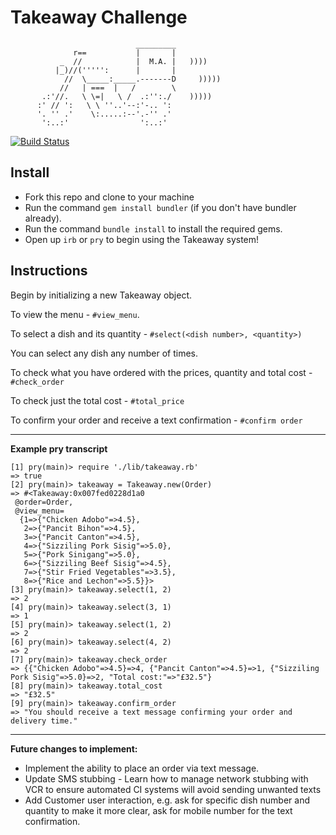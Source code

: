 Takeaway Challenge
==================
```
                            _________
              r==           |       |
           _  //            |  M.A. |   ))))
          |_)//(''''':      |       |
            //  \_____:_____.-------D     )))))
           //   | ===  |   /        \
       .:'//.   \ \=|   \ /  .:'':./    )))))
      :' // ':   \ \ ''..'--:'-.. ':
      '. '' .'    \:.....:--'.-'' .'
       ':..:'                ':..:'

 ```

[![Build Status](https://travis-ci.org/makersacademy/takeaway-challenge.svg?branch=master)](https://travis-ci.org/makersacademy/takeaway-challenge)

Install
-------

* Fork this repo and clone to your machine
* Run the command `gem install bundler` (if you don't have bundler already).
* Run the command `bundle install` to install the required gems.
* Open up `irb` or `pry` to begin using the Takeaway system!

Instructions
-----

Begin by initializing a new Takeaway object.

To view the menu - `#view_menu`.

To select a dish and its quantity - `#select(<dish number>, <quantity>)`

You can select any dish any number of times.

To check what you have ordered with the prices, quantity and total cost - `#check_order`

To check just the total cost - `#total_price`

To confirm your order and receive a text confirmation - `#confirm order`

-----
**Example pry transcript**
```
[1] pry(main)> require './lib/takeaway.rb'
=> true
[2] pry(main)> takeaway = Takeaway.new(Order)
=> #<Takeaway:0x007fed0228d1a0
 @order=Order,
 @view_menu=
  {1=>{"Chicken Adobo"=>4.5},
   2=>{"Pancit Bihon"=>4.5},
   3=>{"Pancit Canton"=>4.5},
   4=>{"Sizziling Pork Sisig"=>5.0},
   5=>{"Pork Sinigang"=>5.0},
   6=>{"Sizziling Beef Sisig"=>4.5},
   7=>{"Stir Fried Vegetables"=>3.5},
   8=>{"Rice and Lechon"=>5.5}}>
[3] pry(main)> takeaway.select(1, 2)
=> 2
[4] pry(main)> takeaway.select(3, 1)
=> 1
[5] pry(main)> takeaway.select(1, 2)
=> 2
[6] pry(main)> takeaway.select(4, 2)
=> 2
[7] pry(main)> takeaway.check_order
=> {{"Chicken Adobo"=>4.5}=>4, {"Pancit Canton"=>4.5}=>1, {"Sizziling Pork Sisig"=>5.0}=>2, "Total cost:"=>"£32.5"}
[8] pry(main)> takeaway.total_cost
=> "£32.5"
[9] pry(main)> takeaway.confirm_order
=> "You should receive a text message confirming your order and delivery time."
```
-----
**Future changes to implement:**
* Implement the ability to place an order via text message.
* Update SMS stubbing - Learn how to manage network stubbing with VCR to ensure automated CI systems will avoid sending unwanted texts
* Add Customer user interaction, e.g. ask for specific dish number and quantity to make it more clear, ask for mobile number for the text confirmation.
